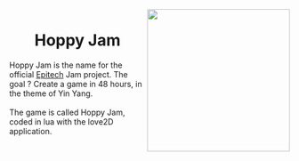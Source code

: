 <img src="https://upload.wikimedia.org/wikipedia/commons/thumb/1/17/Yin_yang.svg/2048px-Yin_yang.svg.png" width="256" align="right"/>

<h1 align='center'>
  Hoppy Jam
</h1>

Hoppy Jam is the name for the official [Epitech]() Jam project.
The goal ? Create a game in 48 hours, in the theme of Yin Yang. <br><br>
The game is called Hoppy Jam, coded in lua with the love2D application.
